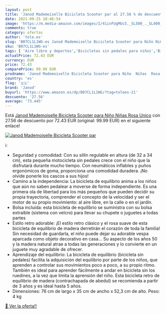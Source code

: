 ```yaml
---
layout: post
title: 'Janod Mademoiselle Bicicleta Scooter par al 27.56 % de descuento'
date: 2021-09-25 10:46:54
image: 'https://m.media-amazon.com/images/I/41inFUgMUcS._SL500_._SL400_.jpg'
comments: true
category: ofertas
author: 'tole.es'
slug: 'B07CL1L1WG-es Janod Mademoiselle Bicicleta Scooter para Niño Niñas Rosa...'
sku: 'B07CL1L1WG-es'
tags: [ 'Aire libre y deportes','Bicicletas sin pedales para niños','Bicicletas, triciclos y correpasillos','Juguetes','Juguetes y juegos','bicicleta','janod', ]
actualPrice: 72.43 EUR
currency: EUR
price: 72.43
comparePrice: 99.99 EUR
prodname: 'Janod Mademoiselle Bicicleta Scooter para Niño  Niñas  Rosa  Unico'
country: 'es'
flag: '🇪🇸'
brand: 'Janod'
buyurl: 'https://www.amazon.es/dp/B07CL1L1WG/?tag=tolees-21'
descuento: '27.56'
average: '73.445'
---
```


Está [Janod Mademoiselle Bicicleta Scooter para Niño  Niñas  Rosa  Unico](https://www.amazon.es/dp/B07CL1L1WG/?tag=tolees-21) con 27.56 de descuento por 72.43 EUR (original: 99.99 EUR) en el siguiente enlace!

[![Janod Mademoiselle Bicicleta Scooter par](https://m.media-amazon.com/images/I/41inFUgMUcS._SL500_._SL400_.jpg)](https://www.amazon.es/dp/B07CL1L1WG/?tag=tolees-21)

ℹ️:

- Seguridad y comodidad: Con su sillín regulable en altura (de 32 a 34 cm), esta pequeña motocicleta sin pedales crece con el niño que la disfrutará durante mucho tiempo. Con neumáticos inflables y puños ergonómicos de goma, proporciona una comodidad duradera. ¡No olvide ponerle los cascos a sus hijos!
- Camino a la independencia: La bicicleta de equilibrio anima a los niños que aún no saben pedalear a moverse de forma independiente. Es una primera ola de libertad para los más pequeños que pueden decidir su propia trayectoria, comprender el concepto de la velocidad y ser el motor de su propio movimiento: al aire libre, en la calle o en el jardín.
- Bolsa incluida: esta bicicleta de equilibrio se suministra con su bolsa extraíble (sistema con velcro) para llevar su chupete o juguetes a todas partes
- Estilo retro adorable: ¡El estilo retro clásico y el rosa suave de esta bicicleta de equilibrio de madera derretirán el corazón de toda la familia! Sin necesidad de guardarla, el niño puede dejar su adorable vespa aparcada como objeto decorativo en casa… Su aspecto de los años 50 y la madera natural atrae a todas las generaciones y lo convierte en un juguete muy agradable de ofrecer.
- Aprendizaje del equilibrio: La bicicleta de equilibrio (bicicleta sin pedales) facilita la adquisición del equilibrio por parte de los niños, que aprenden a controlar sus movimientos poco a poco, a su propio ritmo. También es ideal para aprender fácilmente a andar en bicicleta sin los ruedines, a la vez que limita la aprensión del niño. Esta bicicleta retro de equilibrio de madera (contrachapada de abedul) se recomienda a partir de 3 años y es ideal hasta 5 años.
- Dimensiones: 76 cm de largo x 35 cm de ancho x 52,3 cm de alto. Peso: 4 kg

[🛒 Ver la oferta!!](https://www.amazon.es/dp/B07CL1L1WG/?tag=tolees-21)
